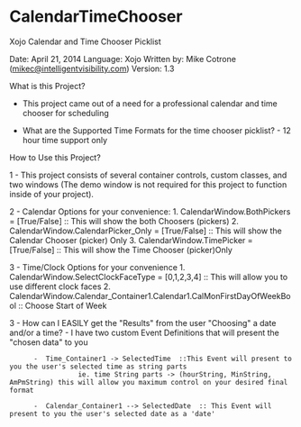CalendarTimeChooser
===================

Xojo Calendar and Time Chooser Picklist

Date:           April 21, 2014
Language:       Xojo
Written by:     Mike Cotrone (mikec@intelligentvisibility.com)
Version:        1.3

What is this Project?

  - This project came out of a need for a professional calendar and time chooser for scheduling
  
  - What are the Supported Time Formats for the time chooser picklist?
        - 12 hour time support only

How to Use this Project?

1 - This project consists of several container controls, custom classes, and two windows (The demo window is not required for this project to function inside of your project).

2 - Calendar Options for your convenience:
          1. CalendarWindow.BothPickers = [True/False]          :: This will show the both Choosers (pickers)
          2. CalendarWindow.CalendarPicker_Only = [True/False]  :: This will show the Calendar Chooser (picker) Only
          3. CalendarWindow.TimePicker = [True/False]           :: This will show the Time Chooser (picker)Only
          
3 - Time/Clock Options for your convenience
          1. CalendarWindow.SelectClockFaceType = [0,1,2,3,4]       :: This will allow you to use different clock faces
          2. CalendarWindow.Calendar_Container1.Calendar1.CalMonFirstDayOfWeekBool :: Choose Start of Week

3 - How can I EASILY get the "Results" from the user "Choosing" a date and/or a time?
          -  I have two custom Event Definitions that will present the "chosen data" to you

          -  Time_Container1 -> SelectedTime  ::This Event will present to you the user's selected time as string parts 
                     ie. time String parts -> (hourString, MinString, AmPmString) this will allow you maximum control on your desired final format

          -  Calendar_Container1 --> SelectedDate  :: This Event will present to you the user's selected date as a 'date'
